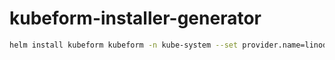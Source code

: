 # kubeform-installer-generator

```bash
helm install kubeform kubeform -n kube-system --set provider.name=linode
```
